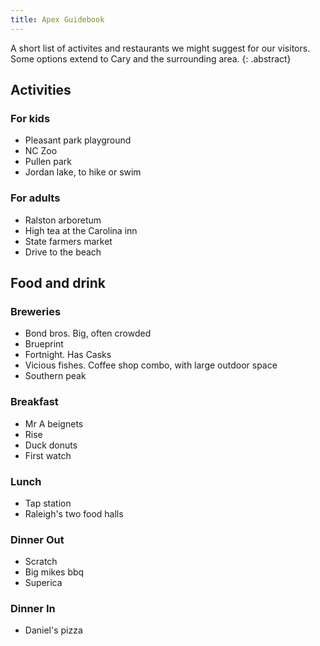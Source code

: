 ```yaml
---
title: Apex Guidebook
---
```


A short list of activites and restaurants we might suggest for our visitors.
Some options extend to Cary and the surrounding area.
{: .abstract}

## Activities

### For kids

* Pleasant park playground
* NC Zoo
* Pullen park
* Jordan lake, to hike or swim

### For adults

* Ralston arboretum
* High tea at the Carolina inn
* State farmers market
* Drive to the beach

## Food and drink

### Breweries

* Bond bros. Big, often crowded
* Brueprint
* Fortnight. Has Casks
* Vicious fishes. Coffee shop combo, with large outdoor space
* Southern peak

### Breakfast

* Mr A beignets
* Rise
* Duck donuts
* First watch

### Lunch

* Tap station
* Raleigh's two food halls

### Dinner Out

* Scratch
* Big mikes bbq
* Superica

### Dinner In

* Daniel's pizza
